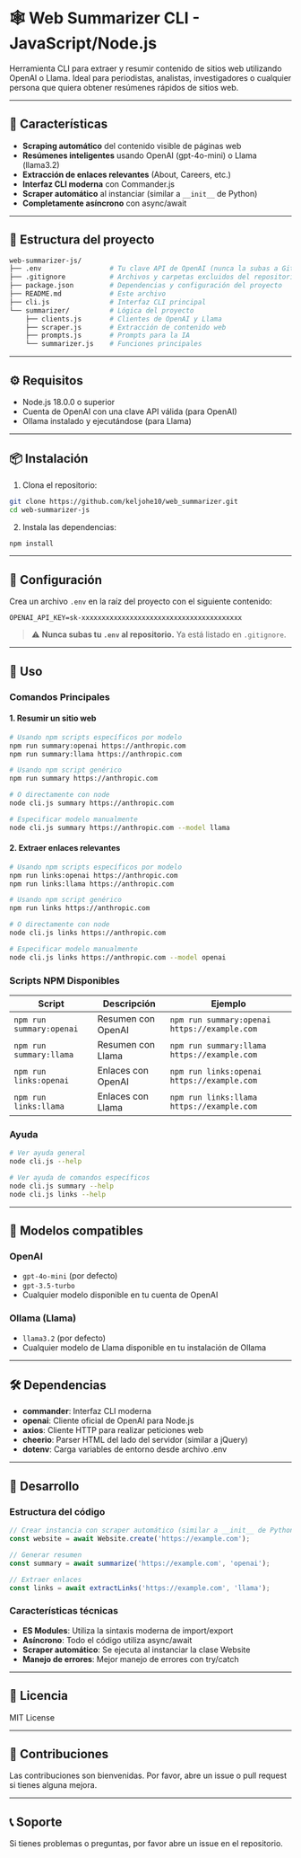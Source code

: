 # 🕸️ Web Summarizer CLI - JavaScript/Node.js

Herramienta CLI para extraer y resumir contenido de sitios web utilizando OpenAI o Llama. Ideal para periodistas, analistas, investigadores o cualquier persona que quiera obtener resúmenes rápidos de sitios web.

---

## 🚀 Características

- **Scraping automático** del contenido visible de páginas web
- **Resúmenes inteligentes** usando OpenAI (gpt-4o-mini) o Llama (llama3.2)
- **Extracción de enlaces relevantes** (About, Careers, etc.)
- **Interfaz CLI moderna** con Commander.js
- **Scraper automático** al instanciar (similar a `__init__` de Python)
- **Completamente asíncrono** con async/await

---

## 📁 Estructura del proyecto

```bash
web-summarizer-js/
├── .env                 # Tu clave API de OpenAI (nunca la subas a GitHub)
├── .gitignore           # Archivos y carpetas excluidos del repositorio
├── package.json         # Dependencias y configuración del proyecto
├── README.md            # Este archivo
├── cli.js               # Interfaz CLI principal
└── summarizer/          # Lógica del proyecto
    ├── clients.js       # Clientes de OpenAI y Llama
    ├── scraper.js       # Extracción de contenido web
    ├── prompts.js       # Prompts para la IA
    └── summarizer.js    # Funciones principales
```

---

## ⚙️ Requisitos

- Node.js 18.0.0 o superior
- Cuenta de OpenAI con una clave API válida (para OpenAI)
- Ollama instalado y ejecutándose (para Llama)

---

## 📦 Instalación

1. Clona el repositorio:

```bash
git clone https://github.com/keljohe10/web_summarizer.git
cd web-summarizer-js
```

2. Instala las dependencias:

```bash
npm install
```

---

## 🔐 Configuración

Crea un archivo `.env` en la raíz del proyecto con el siguiente contenido:

```env
OPENAI_API_KEY=sk-xxxxxxxxxxxxxxxxxxxxxxxxxxxxxxxxxxxxxxxx
```

> ⚠️ **Nunca subas tu `.env` al repositorio.** Ya está listado en `.gitignore`.

---

## 🧪 Uso

### Comandos Principales

#### 1. Resumir un sitio web
```bash
# Usando npm scripts específicos por modelo
npm run summary:openai https://anthropic.com
npm run summary:llama https://anthropic.com

# Usando npm script genérico
npm run summary https://anthropic.com

# O directamente con node
node cli.js summary https://anthropic.com

# Especificar modelo manualmente
node cli.js summary https://anthropic.com --model llama
```

#### 2. Extraer enlaces relevantes
```bash
# Usando npm scripts específicos por modelo
npm run links:openai https://anthropic.com
npm run links:llama https://anthropic.com

# Usando npm script genérico
npm run links https://anthropic.com

# O directamente con node
node cli.js links https://anthropic.com

# Especificar modelo manualmente
node cli.js links https://anthropic.com --model openai
```

### Scripts NPM Disponibles

| Script | Descripción | Ejemplo |
|--------|-------------|---------|
| `npm run summary:openai` | Resumen con OpenAI | `npm run summary:openai https://example.com` |
| `npm run summary:llama` | Resumen con Llama | `npm run summary:llama https://example.com` |
| `npm run links:openai` | Enlaces con OpenAI | `npm run links:openai https://example.com` |
| `npm run links:llama` | Enlaces con Llama | `npm run links:llama https://example.com` |

### Ayuda

```bash
# Ver ayuda general
node cli.js --help

# Ver ayuda de comandos específicos
node cli.js summary --help
node cli.js links --help
```

---

## 🤖 Modelos compatibles

### OpenAI
- `gpt-4o-mini` (por defecto)
- `gpt-3.5-turbo`
- Cualquier modelo disponible en tu cuenta de OpenAI

### Ollama (Llama)
- `llama3.2` (por defecto)
- Cualquier modelo de Llama disponible en tu instalación de Ollama

---

## 🛠️ Dependencias

- **commander**: Interfaz CLI moderna
- **openai**: Cliente oficial de OpenAI para Node.js
- **axios**: Cliente HTTP para realizar peticiones web
- **cheerio**: Parser HTML del lado del servidor (similar a jQuery)
- **dotenv**: Carga variables de entorno desde archivo .env

---

## 🔧 Desarrollo

### Estructura del código

```javascript
// Crear instancia con scraper automático (similar a __init__ de Python)
const website = await Website.create('https://example.com');

// Generar resumen
const summary = await summarize('https://example.com', 'openai');

// Extraer enlaces
const links = await extractLinks('https://example.com', 'llama');
```

### Características técnicas

- **ES Modules**: Utiliza la sintaxis moderna de import/export
- **Asíncrono**: Todo el código utiliza async/await
- **Scraper automático**: Se ejecuta al instanciar la clase Website
- **Manejo de errores**: Mejor manejo de errores con try/catch

---

## 📝 Licencia

MIT License

---

## 🤝 Contribuciones

Las contribuciones son bienvenidas. Por favor, abre un issue o pull request si tienes alguna mejora.

---

## 📞 Soporte

Si tienes problemas o preguntas, por favor abre un issue en el repositorio.